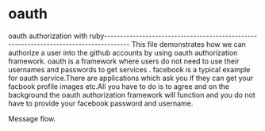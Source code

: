 # oauth
oauth authorization with ruby--------------------------------------------------------------------------------------
This file demonstrates how we can authorize a user into the github accounts by using oauth authorization framework.
oauth is a framework where users do not need to use their usernames and passwords to get services .
facebook is a typical example for oauth service.There are applications which ask you if they can get your facbook profile images etc.All you have to do is to agree and on the background the oauth authorization framework will function and you do not have to provide your facebook password and username.

Message flow.



